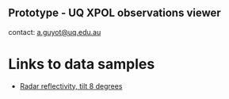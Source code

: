 ## Prototype - UQ XPOL observations viewer 
contact: a.guyot@uq.edu.au

# Links to data samples

- [Radar reflectivity, tilt 8 degrees](https://appgc.github.io/web-prototype/Bokeh_Plot_2.html)
